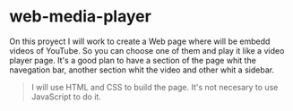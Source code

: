 # web-media-player
 
On this proyect I will work to create a Web page where will be embedd videos of YouTube. So you can choose one of them and play it like a video player page.
It's a good plan to have a section of the page whit the navegation bar, another section whit the video and other whit a sidebar.

>I will use HTML and CSS to build the page. It's not necesary to use JavaScript to do it.